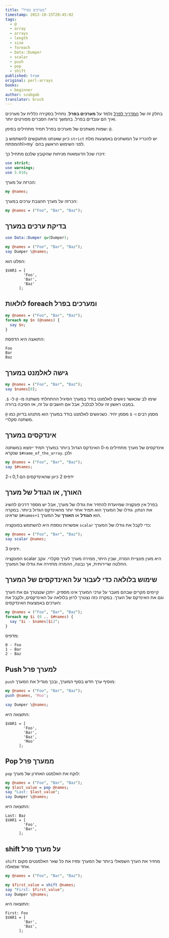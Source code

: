 ```yaml
---
title: "מערכים בפרל"
timestamp: 2013-10-15T20:45:02
tags:
  - @
  - array
  - arrays
  - length
  - size
  - foreach
  - Data::Dumper
  - scalar
  - push
  - pop
  - shift
published: true
original: perl-arrays
books:
  - beginner
author: szabgab
translator: bruck
---
```



בחלק זה של [המדריך לפרל](/perl-tutorial) נלמד על <b>מערכים בפרל</b>.
נתחיל בסקירה כללית על מערכים ואיך הם עובדים בפרל. בהמשך נראה הסברים מפורטים יותר.

שמות משתנים של מערכים בפרל תמיד מתחילים בסימן: `@`.

כיוון שאנחנו מתעקשים להשתמש ב `strict` יש להכריז על המשתנים באמצעות מלת המפתחhl>my`
לפני השימוש הראשון בהם.


זיכרו שכל הדוגמאות מניחות שהקובץ שלכם מתחיל כך:

```perl
use strict;
use warnings;
use 5.010;
```

הכרזה על מערך:

```perl
my @names;
```

הכרזה על מערך חהצבת ערכים במערך:

```perl
my @names = ("Foo", "Bar", "Baz");
```


## בדיקת ערכים במערך

```perl
use Data::Dumper qw(Dumper);

my @names = ("Foo", "Bar", "Baz");
say Dumper \@names;
```

הפלט הוא:

```
$VAR1 = [
        'Foo',
        'Bar',
        'Baz'
      ];
```

## לולאות foreach ומערכים בפרל 

```perl
my @names = ("Foo", "Bar", "Baz");
foreach my $n (@names) {
  say $n;
}
```

התואצה היא הדפסת:

```
Foo
Bar
Baz
```

## גישה לאלמנט במערך

```perl
my @names = ("Foo", "Bar", "Baz");
say $names[0];
```

שימו לב שכאשר ניגשים לאלמנט בודד במערך הסיגיל ההתחלתי משתנה מ- `@` ל- `$`.
במבט ראשון זה עלול לבלבל, אבל אם חושבים על זה, אז הסיבה ברורה.

`@` מסמן רבים ו-  `$` מסמן יחיד. כשניגשים לאלמנט בודד במערך הוא מתנהג בדיוק כמו משתנה סקלרי.

## אינדקסים במערך

אינדקסים של מערך מתחילים מ-0 האינדקס הגדול ביותר במערך תמיד יימצא במשתנה שנקרא 
`$#name_of_the_array`. ולכן

```perl
my @names = ("Foo", "Bar", "Baz");
say $#names;
```

ידפיס 2 כיוון שהאינדקסים הם 0,1 ו-2

## האורך, או הגודל של מערך

בפרל אין פונקציה שמיועדת להחזיר את גודלו של מערך, אבל יש מספר דרכים להשיג את הנתון. גודלו של המערך הוא תמיד אחד יותר מהאינדקס הגדול ביותר. במקרה שראינו `$#names+1` הוא <b>הגודל</b> או
<b>האורך</b> של המערך.

אפשרות נוספת היא להשתמש בפונקציה `scalar` כדי לקבל את גודלו של המערך:

```perl
my @names = ("Foo", "Bar", "Baz");
say scalar @names;
```

ידפיס 3.

הפונקציה scalar היא מעין פונציית המרה, שבין היתר, ממירה מערך לערך סקלרי. עקב החלטה שרירותית, אך נבונה, ההמרה מחזירה את גודלו של המערך.

## שימוש בלולאה כדי לעבור על האינדקסים של המערך

קיימים מקרים שבהם מעבר על ערכי המערך אינו מספיק.
ייתכן שנצטרך גם את הערך וגם את האינדקס של הערך.
במקרה כזה נצטרך לרוץ בלולאה על האינדקסים, ולקבל את הערכים באמצעות האינדקסים:

```perl
my @names = ("Foo", "Bar", "Baz");
foreach my $i (0 .. $#names) {
  say "$i - $names[$i]";
}
```

מדפיס:

```
0 - Foo
1 - Bar
2 - Baz
```

## Push למערך פרל

`push` מוסיף ערך חדש בסוף המערך, ובכך מגדיל את המערך:

```perl
my @names = ("Foo", "Bar", "Baz");
push @names, 'Moo';

say Dumper \@names;
```

התוצאה היא:

```
$VAR1 = [
        'Foo',
        'Bar',
        'Baz',
        'Moo'
      ];
```


## Pop ממערך פרל

`pop` לוקח את האלמנט האחרון של מערך:

```perl
my @names = ("Foo", "Bar", "Baz");
my $last_value = pop @names;
say "Last: $last_value";
say Dumper \@names;
```

התוצאה היא:

```
Last: Baz
$VAR1 = [
        'Foo',
        'Bar',
      ];
```

## shift על מערך פרל

`shift` מחזיר את הערך השמאלי ביותר של המערך ומזיז את כל שאר האלמנטים מקום אחד שמאלה.

```perl
my @names = ("Foo", "Bar", "Baz");

my $first_value = shift @names;
say "First: $first_value";
say Dumper \@names;
```

התוצאה היא:

```
First: Foo
$VAR1 = [
        'Bar',
        'Baz',
      ];
```

